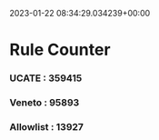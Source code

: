 2023-01-22 08:34:29.034239+00:00
# Rule Counter 
 ### UCATE : 359415

 ### Veneto : 95893

 ### Allowlist : 13927